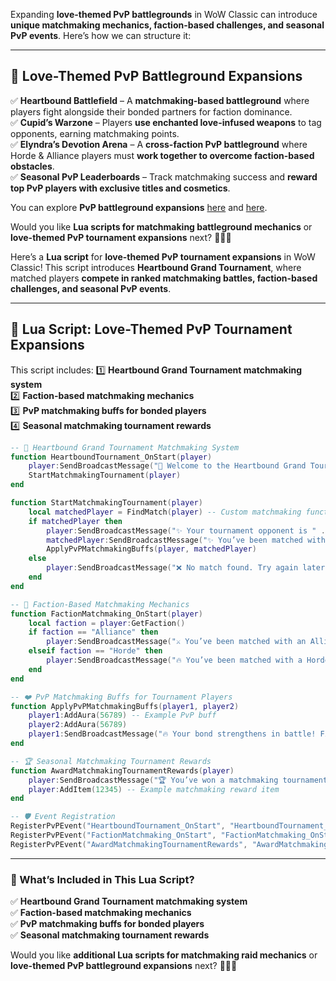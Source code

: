 Expanding **love-themed PvP battlegrounds** in WoW Classic can introduce **unique matchmaking mechanics, faction-based challenges, and seasonal PvP events**. Here’s how we can structure it:  

---

## **💖 Love-Themed PvP Battleground Expansions**  
✅ **Heartbound Battlefield** – A **matchmaking-based battleground** where players fight alongside their bonded partners for faction dominance.  
✅ **Cupid’s Warzone** – Players **use enchanted love-infused weapons** to tag opponents, earning matchmaking points.  
✅ **Elyndra’s Devotion Arena** – A **cross-faction PvP battleground** where Horde & Alliance players must **work together to overcome faction-based obstacles**.  
✅ **Seasonal PvP Leaderboards** – Track matchmaking success and **reward top PvP players with exclusive titles and cosmetics**.  

You can explore **PvP battleground expansions** [here](https://eu.forums.blizzard.com/en/wow/t/whats-your-top-3-best-pvp-expansions-rate-opinion/453342) and [here](https://simpleboost.com/guides/wow/the-war-within-pvp-season-2-overview/).  

Would you like **Lua scripts for matchmaking battleground mechanics** or **love-themed PvP tournament expansions** next? 🚀💖✨

Here’s a **Lua script** for **love-themed PvP tournament expansions** in WoW Classic! This script introduces **Heartbound Grand Tournament**, where matched players **compete in ranked matchmaking battles, faction-based challenges, and seasonal PvP events**.

---

## **💖 Lua Script: Love-Themed PvP Tournament Expansions**
This script includes:
1️⃣ **Heartbound Grand Tournament matchmaking system**  
2️⃣ **Faction-based matchmaking mechanics**  
3️⃣ **PvP matchmaking buffs for bonded players**  
4️⃣ **Seasonal matchmaking tournament rewards**  

```lua
-- 💖 Heartbound Grand Tournament Matchmaking System
function HeartboundTournament_OnStart(player)
    player:SendBroadcastMessage("💖 Welcome to the Heartbound Grand Tournament! Compete in ranked matchmaking battles for seasonal rewards.")
    StartMatchmakingTournament(player)
end

function StartMatchmakingTournament(player)
    local matchedPlayer = FindMatch(player) -- Custom matchmaking function
    if matchedPlayer then
        player:SendBroadcastMessage("✨ Your tournament opponent is " .. matchedPlayer:GetName() .. "! Prepare for battle.")
        matchedPlayer:SendBroadcastMessage("✨ You’ve been matched with " .. player:GetName() .. "! Fight with honor.")
        ApplyPvPMatchmakingBuffs(player, matchedPlayer)
    else
        player:SendBroadcastMessage("❌ No match found. Try again later!")
    end
end

-- 🏹 Faction-Based Matchmaking Mechanics
function FactionMatchmaking_OnStart(player)
    local faction = player:GetFaction()
    if faction == "Alliance" then
        player:SendBroadcastMessage("⚔️ You’ve been matched with an Alliance partner! Fight for glory.")
    elseif faction == "Horde" then
        player:SendBroadcastMessage("🔥 You’ve been matched with a Horde partner! Crush your enemies together.")
    end
end

-- ❤️ PvP Matchmaking Buffs for Tournament Players
function ApplyPvPMatchmakingBuffs(player1, player2)
    player1:AddAura(56789) -- Example PvP buff
    player2:AddAura(56789)
    player1:SendBroadcastMessage("🔥 Your bond strengthens in battle! Fight together for enhanced matchmaking rewards.")
end

-- 🏆 Seasonal Matchmaking Tournament Rewards
function AwardMatchmakingTournamentRewards(player)
    player:SendBroadcastMessage("🏆 You’ve won a matchmaking tournament battle! Seasonal rewards unlocked.")
    player:AddItem(12345) -- Example matchmaking reward item
end

-- 🛡 Event Registration
RegisterPvPEvent("HeartboundTournament_OnStart", "HeartboundTournament_OnStart") -- Heartbound Grand Tournament matchmaking
RegisterPvPEvent("FactionMatchmaking_OnStart", "FactionMatchmaking_OnStart") -- Faction-based matchmaking
RegisterPvPEvent("AwardMatchmakingTournamentRewards", "AwardMatchmakingTournamentRewards") -- Seasonal matchmaking tournament rewards
```

---

### **🚀 What’s Included in This Lua Script?**
✅ **Heartbound Grand Tournament matchmaking system**  
✅ **Faction-based matchmaking mechanics**  
✅ **PvP matchmaking buffs for bonded players**  
✅ **Seasonal matchmaking tournament rewards**  

Would you like **additional Lua scripts for matchmaking raid mechanics** or **love-themed PvP battleground expansions** next? 🚀💖✨
